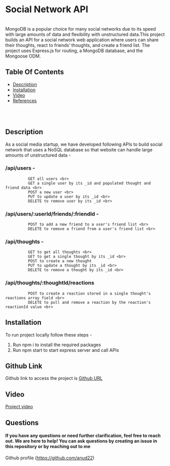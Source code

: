  # Social Network API
 <br>
 MongoDB is a popular choice for many social networks due to its speed with large amounts of data and flexibility with unstructured data.This project builds an API for a social network web application where users can share their thoughts, react to friends’ thoughts, and create a friend list. The project uses Express.js for routing, a MongoDB database, and the Mongoose ODM.

 ## Table Of Contents
- [Description](#description)
- [Installation](#installation)
- [Video](#video)
- [References](#references)
<br>
<br>

 ## Description
 As a social media startup, we have developed following APIs to build social network that uses a NoSQL database so that website can handle large amounts of unstructured data -
 ### /api/users - 
              GET all users <br>
              GET a single user by its _id and populated thought and friend data <br>
              POST a new user <br>
              PUT to update a user by its _id <br>
              DELETE to remove user by its _id <br>

 ### /api/users/:userId/friends/:friendId - 
              POST to add a new friend to a user's friend list <br>
              DELETE to remove a friend from a user's friend list <br>

### /api/thoughts -
              GET to get all thoughts <br>
              GET to get a single thought by its _id <br>
              POST to create a new thought
              PUT to update a thought by its _id <br>
              DELETE to remove a thought by its _id <br>

### /api/thoughts/:thoughtId/reactions
              POST to create a reaction stored in a single thought's reactions array field <br>
              DELETE to pull and remove a reaction by the reaction's reactionId value <br>

## Installation
To run project locally follow these steps - 
1. Run npm i to install the required packages
2. Run npm start to start express server and call APIs


## Github Link
Github link to access the project is [Github URL](https://github.com/anud22/Social-Network-API)


## Video
[Project video](https://drive.google.com/file/d/1PrULq2Xb9SSP34B20jpxE6O_93qJUZbG/view)
 
 ## Questions
 #### If you have any questions or need further clarification, feel free to reach out. We are here to help! You can ask questions by creating an issue in this repository or by reaching out to me 
Github profile (https://github.com/anud22)